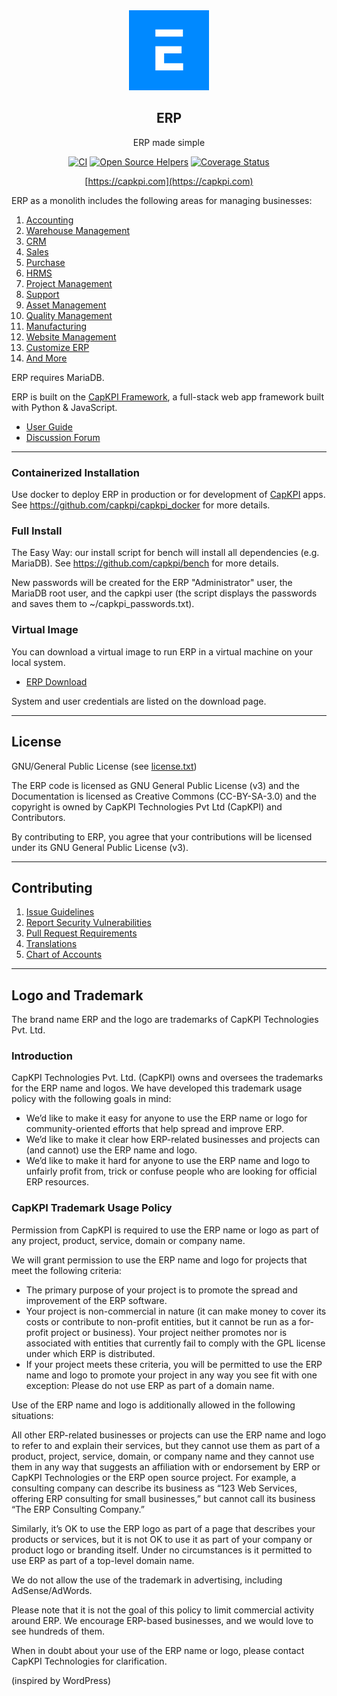 <div align="center">
    <img src="https://raw.githubusercontent.com/capkpi/erp/develop/erp/public/images/erp-logo.png" height="128">
    <h2>ERP</h2>
    <p align="center">
        <p>ERP made simple</p>
    </p>

[![CI](https://github.com/capkpi/erp/actions/workflows/ci-tests.yml/badge.svg?branch=develop)](https://github.com/capkpi/erp/actions/workflows/ci-tests.yml)
[![Open Source Helpers](https://www.codetriage.com/capkpi/erp/badges/users.svg)](https://www.codetriage.com/capkpi/erp)
[![Coverage Status](https://coveralls.io/repos/github/capkpi/erp/badge.svg?branch=develop)](https://coveralls.io/github/capkpi/erp?branch=develop)

[https://capkpi.com](https://capkpi.com)

</div>

ERP as a monolith includes the following areas for managing businesses:

1. [Accounting](https://capkpi.com/open-source-accounting)
1. [Warehouse Management](https://capkpi.com/distribution/warehouse-management-system)
1. [CRM](https://capkpi.com/open-source-crm)
1. [Sales](https://capkpi.com/open-source-sales-purchase)
1. [Purchase](https://capkpi.com/open-source-sales-purchase)
1. [HRMS](https://capkpi.com/open-source-hrms)
1. [Project Management](https://capkpi.com/open-source-projects)
1. [Support](https://capkpi.com/open-source-help-desk-software)
1. [Asset Management](https://capkpi.com/open-source-asset-management-software)
1. [Quality Management](https://capkpi.com/docs/user/manual/en/quality-management)
1. [Manufacturing](https://capkpi.com/open-source-manufacturing-erp-software)
1. [Website Management](https://capkpi.com/open-source-website-builder-software)
1. [Customize ERP](https://capkpi.com/docs/user/manual/en/customize-erp)
1. [And More](https://capkpi.com/docs/user/manual/en/)

ERP requires MariaDB.

ERP is built on the [CapKPI Framework](https://github.com/capkpi/capkpi), a full-stack web app framework built with Python & JavaScript.

- [User Guide](https://capkpi.com/docs/user)
- [Discussion Forum](https://discuss.capkpi.com/)

---

### Containerized Installation

Use docker to deploy ERP in production or for development of [CapKPI](https://github.com/capkpi/capkpi) apps. See https://github.com/capkpi/capkpi_docker for more details.

### Full Install

The Easy Way: our install script for bench will install all dependencies (e.g. MariaDB). See https://github.com/capkpi/bench for more details.

New passwords will be created for the ERP "Administrator" user, the MariaDB root user, and the capkpi user (the script displays the passwords and saves them to ~/capkpi_passwords.txt).

### Virtual Image

You can download a virtual image to run ERP in a virtual machine on your local system.

- [ERP Download](http://capkpi.com/download)

System and user credentials are listed on the download page.

---

## License

GNU/General Public License (see [license.txt](license.txt))

The ERP code is licensed as GNU General Public License (v3) and the Documentation is licensed as Creative Commons (CC-BY-SA-3.0) and the copyright is owned by CapKPI Technologies Pvt Ltd (CapKPI) and Contributors.

By contributing to ERP, you agree that your contributions will be licensed under its GNU General Public License (v3).

---

## Contributing

1. [Issue Guidelines](https://github.com/capkpi/erp/wiki/Issue-Guidelines)
1. [Report Security Vulnerabilities](https://capkpi.com/security)
1. [Pull Request Requirements](https://github.com/capkpi/erp/wiki/Contribution-Guidelines)
1. [Translations](https://translate.capkpi.com)
1. [Chart of Accounts](https://charts.capkpi.com)

---

## Logo and Trademark

The brand name ERP and the logo are trademarks of CapKPI Technologies Pvt. Ltd.

### Introduction

CapKPI Technologies Pvt. Ltd. (CapKPI) owns and oversees the trademarks for the ERP name and logos. We have developed this trademark usage policy with the following goals in mind:

- We’d like to make it easy for anyone to use the ERP name or logo for community-oriented efforts that help spread and improve ERP.
- We’d like to make it clear how ERP-related businesses and projects can (and cannot) use the ERP name and logo.
- We’d like to make it hard for anyone to use the ERP name and logo to unfairly profit from, trick or confuse people who are looking for official ERP resources.

### CapKPI Trademark Usage Policy

Permission from CapKPI is required to use the ERP name or logo as part of any project, product, service, domain or company name.

We will grant permission to use the ERP name and logo for projects that meet the following criteria:

- The primary purpose of your project is to promote the spread and improvement of the ERP software.
- Your project is non-commercial in nature (it can make money to cover its costs or contribute to non-profit entities, but it cannot be run as a for-profit project or business).
Your project neither promotes nor is associated with entities that currently fail to comply with the GPL license under which ERP is distributed.
- If your project meets these criteria, you will be permitted to use the ERP name and logo to promote your project in any way you see fit with one exception: Please do not use ERP as part of a domain name.

Use of the ERP name and logo is additionally allowed in the following situations:

All other ERP-related businesses or projects can use the ERP name and logo to refer to and explain their services, but they cannot use them as part of a product, project, service, domain, or company name and they cannot use them in any way that suggests an affiliation with or endorsement by ERP or CapKPI Technologies or the ERP open source project. For example, a consulting company can describe its business as “123 Web Services, offering ERP consulting for small businesses,” but cannot call its business “The ERP Consulting Company.”

Similarly, it’s OK to use the ERP logo as part of a page that describes your products or services, but it is not OK to use it as part of your company or product logo or branding itself. Under no circumstances is it permitted to use ERP as part of a top-level domain name.

We do not allow the use of the trademark in advertising, including AdSense/AdWords.

Please note that it is not the goal of this policy to limit commercial activity around ERP. We encourage ERP-based businesses, and we would love to see hundreds of them.

When in doubt about your use of the ERP name or logo, please contact CapKPI Technologies for clarification.

(inspired by WordPress)
